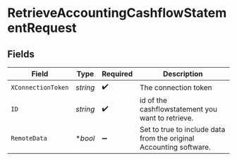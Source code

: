 # RetrieveAccountingCashflowStatementRequest


## Fields

| Field                                                              | Type                                                               | Required                                                           | Description                                                        |
| ------------------------------------------------------------------ | ------------------------------------------------------------------ | ------------------------------------------------------------------ | ------------------------------------------------------------------ |
| `XConnectionToken`                                                 | *string*                                                           | :heavy_check_mark:                                                 | The connection token                                               |
| `ID`                                                               | *string*                                                           | :heavy_check_mark:                                                 | id of the cashflowstatement you want to retrieve.                  |
| `RemoteData`                                                       | **bool*                                                            | :heavy_minus_sign:                                                 | Set to true to include data from the original Accounting software. |